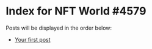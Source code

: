# Index for NFT World #4579
Posts will be displayed in the order below:

- [Your first post](./001-first.md)

